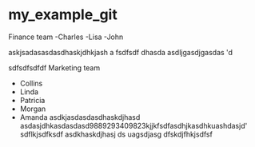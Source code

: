 # my_example_git

Finance team
-Charles
-Lisa
-John

askjsadasasdasdhaskjdhkjash
a
fsdfsdf dhasda
asdljgasdjgasdas
'd

sdfsdfsdfdf
Marketing team
- Collins
- Linda
- Patricia
- Morgan
- Amanda
asdkjasdasdasdhaskdjhasd
asdasjdhkasdasdasd9889293409823kjjkfsdfasdhjkasdhkuashdasjd'
sdflkjsdfksdf
asdkhaskdjhasj ds
uagsdjasg
dfskdjfhkjsdfsf
